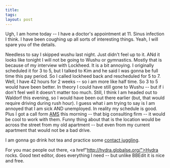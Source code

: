 ```yaml
---
title: 
tags: 
layout: post
---
```

Ugh, I am home today -- I have a doctor's appointment at 11.  Sinus infection I think.  I have been coughing up all sorts of interesting things.  Yeah, I will spare you of the details.



Needless to say I skipped wushu last night.  Just didn't feel up to it.  ANd it looks like tonight I will not be going to Wushu or gymnastics.  Mostly that is because of my interview with Lockheed.  It is a bit annoying.  I originally scheduled it for 3 to 5, but I talked to Kim and he said I was gonna be full time this pay period.  So I called lockheed back and rescheduled for 5 to 7. Well, I have 42 hours for 2 weeks -- so i am more like half time.  So 3 to 5 would have been better.  In theory I could have still gone to Wushu -- but if i don't feel well it doesn't matter too much.  Still, I think I am headed out to Waldorf this evening, so I would have been out there earlier (but, that would require driving during rush hour).   I guess what i am trying to say is I am annoyed that I am sick AND unemployed.  In reality my schedule is good.  Plus I got a call form <a href="http://www.ams.com">AMS</a> this morning -- that big consulting firm -- it would be cool to work with them.  Funny thing about that is the location would be across the street from my old apartment -- but even from my current apartment that would not be a bad drive.  



I am gonna go drink hot tea and practice some <a href="http://www.contractjugling.org">contact juggling</a>.



For you mac people out there, <a href"http://hydra.globalse.org/">Hydra</a> rocks.  Good text editor, does everything I need -- but unlike BBEdit it is nice and free.

